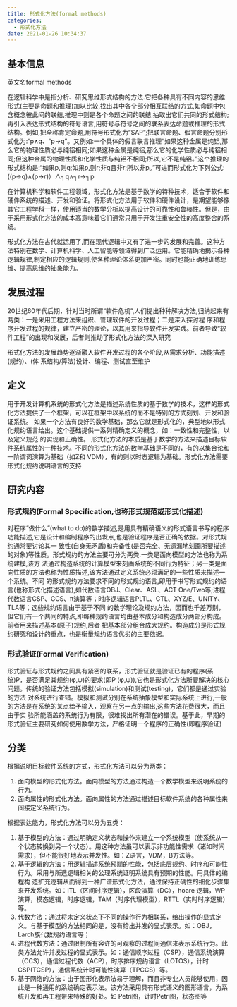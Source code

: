 ```yaml
---
title: 形式化方法(formal methods)
categories:
  - 形式化方法
date: 2021-01-26 10:34:37
---
```


## 基本信息

英文名formal methods

在逻辑科学中是指分析、研究思维形式结构的方法.它把各种具有不同内容的思维形式(主要是命题和推理)加以比较,找出其中各个部分相互联结的方式,如命题中包含概念彼此间的联结,推理中则是各个命题之间的联结,抽取出它们共同的形式结构;再引入表达形式结构的符号语言,用符号与符号之间的联系表达命题或推理的形式结构。例如,把全称肯定命题,用符号形式化为“SAP”;把联言命题、假言命题分别形式化为:“p∧q、“p→q”。又例如:一个具体的假言联言推理“如果这种金属是纯铝,那么它的物理性质必与纯铝相同;如果这种金属是纯铝,那么它的化学性质必与纯铝相同;但这种金属的物理性质和化学性质与纯铝不相同;所以,它不是纯铝。”这个推理的形式结构是:“如果p,则q;如果p,则r;非q且非r;所以非p。”可进而形式化为下列公式:((p→q)∧(p→r)）∧┐q∧┐r→┐p

在计算机科学和软件工程领域，形式化方法是基于数学的特种技术，适合于软件和硬件系统的描述、开发和验证。将形式化方法用于软件和硬件设计，是期望能够像其它工程学科一样，使用适当的数学分析以提高设计的可靠性和鲁棒性。但是，由于采用形式化方法的成本高意味着它们通常只用于开发注重安全性的高度整合的系统。

形式化方法在古代就运用了,而在现代逻辑中又有了进一步的发展和完善。这种方法特别在数学、计算机科学、人工智能等领域得到广泛运用。它能精确地揭示各种逻辑规律,制定相应的逻辑规则,使各种理论体系更加严密。同时也能正确地训练思维、提高思维的抽象能力。

## 发展过程

20世纪60年代后期，针对当时所谓“软件危机”,人们提出种种解决方法,归纳起来有两类：一是采用工程方法来组织、管理软件的开发过程；二是深入探讨程 序和程序开发过程的规律，建立严密的理论，以其用来指导软件开发实践。前者导致“软件工程”的出现和发展，后者则推动了形式化方法的深入研究

形式化方法的发展趋势逐渐融入软件开发过程的各个阶段,从需求分析、功能描述(规约)、(体 系结构/算法)设计、编程、测试直至维护

<!--more-->

## 定义

用于开发计算机系统的形式化方法是描述系统性质的基于数学的技术，这样的形式化方法提供了一个框架，可以在框架中以系统的而不是特别的方式刻划、开发和验 证系统。 如果一个方法有良好的数学基础，那么它就是形式化的，典型地以形式化规约语言给出。这个基础提供一系列精确定义的概念，如：一致性和完整性，以及定义规范 的实现和正确性。 形式化方法的本质是基于数学的方法来描述目标软件系统属性的一种技术。不同的形式化方法的数学基础是不同的，有的以集合论和一阶谓词演算为基础（如Z和 VDM），有的则以时态逻辑为基础。形式化方法需要形式化规约说明语言的支持

## 研究内容

### 形式规约(Formal Specification,也称形式规范或形式化描述)

对程序“做什么”(what to do)的数学描述,是用具有精确语义的形式语言书写的程序功能描述,它是设计和编制程序的出发点,也是验证程序是否正确的依据。对形式规约通常要讨论其一 致性(自身无矛盾)和完备性(是否完全、无遗漏地刻画所要描述的对象)等性质。形式规约的方法主要可分为两类:一类是面向模型的方法也称为系统建模,该方 法通过构造系统的计算模型来刻画系统的不同行为特征；另一类是面向性质的方法也称为性质描述,该方法通过定义系统必须满足的一些性质来描述一个系统。不同 的形式规约方法要求不同的形式规约语言,即用于书写形式规约的语言(也称形式化描述语言),如代数语言OBJ、Clear、ASL、ACT One/Two等;进程代数语言CSP、CCS、π演算等；时序逻辑语言PLTL、CTL、XYZ/E、UNITY、TLA等；这些规约语言由于基于不同 的数学理论及规约方法，因而也千差万别，但它们有一个共同的特点,即每种规约语言均由基本成分和构造成分两部分构成。前者用来描述基本(原子)规约,后者 把基本部分组合成大规约。构造成分是形式规约研究和设计的重点，也是衡量规约语言优劣的主要依据。

### 形式验证(Formal Verification)

形式验证与形式规约之间具有紧密的联系，形式验证就是验证已有的程序(系统)P，是否满足其规约(φ,ψ)的要求(即P (φ,ψ)),它也是形式化方法所要解决的核心问题。传统的验证方法包括模拟(simulation)和测试(testing)，它们都是通过实验的方法 对系统进行查错。模拟和测试分别在系统抽象模型和实际系统上进行,一般的方法是在系统的某点给予输入，观察在另一点的输出,这些方法花费很大，而且由于实 验所能涵盖的系统行为有限，很难找出所有潜在的错误。基于此，早期的形式验证主要研究如何使用数学方法，严格证明一个程序的正确性(即程序验证)

## 分类

根据说明目标软件系统的方式，形式化方法可以分为两类：

1. 面向模型的形式化方法。面向模型的方法通过构造一个数学模型来说明系统的行为。
2. 面向属性的形式化方法。面向属性的方法通过描述目标软件系统的各种属性来间接定义系统行为。

根据表达能力，形式化方法可以分为五类：

1. 基于模型的方法：通过明确定义状态和操作来建立一个系统模型（使系统从一个状态转换到另一个状态）。用这种方法虽可以表示非功能性需求（诸如时间需求），但不能很好地表示并发性。如：Z语言，VDM，B方法等。
2. 基于逻辑的方法：用逻辑描述系统预期的性能，包括底层规约、时序和可能性行为。采用与所选逻辑相关的公理系统证明系统具有预期的性能。用具体的编程构 造扩充逻辑从而得到一种广谱形式化方法，通过保持正确性的细化步骤集来开发系统。如：ITL（区间时序逻辑），区段演算（DC），hoare 逻辑，WP演算，模态逻辑，时序逻辑，TAM（时序代理模型），RTTL（实时时序逻辑）等。
3. 代数方法：通过将未定义状态下不同的操作行为相联系，给出操作的显式定义。与基于模型的方法相同的是，没有给出并发的显式表示。如：OBJ， Larch族代数规约语言等；
4. 进程代数方法：通过限制所有容许的可观察的过程间通信来表示系统行为。此类方法允许并发过程的显式表示。如：通信顺序过程（CSP），通信系统演算 （CCS），通信过程代数（ACP），时序排序规约语言（LOTOS），计时CSP(TCSP），通信系统计时可能性演算（TPCCS）等。
5. 基于网络的方法：由于图形化表示法易于理解，而且非专业人员能够使用，因此是一种通用的系统确定表示法。该方法采用具有形式语义的图形语言，为系统开发和再工程带来特殊的好处。如 Petri图，计时Petri图，状态图等
